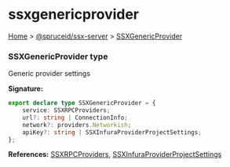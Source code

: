 # ssxgenericprovider

[Home](https://github.com/spruceid/ssx/blob/main/documentation/reference/ssx-server/index.md) > [@spruceid/ssx-server](./) > [SSXGenericProvider](ssx-server.ssxgenericprovider.md)

### SSXGenericProvider type

Generic provider settings

**Signature:**

```typescript
export declare type SSXGenericProvider = {
    service: SSXRPCProviders;
    url?: string | ConnectionInfo;
    network?: providers.Networkish;
    apiKey?: string | SSXInfuraProviderProjectSettings;
};
```

**References:** [SSXRPCProviders](ssx-server.ssxrpcproviders.md), [SSXInfuraProviderProjectSettings](ssx-server.ssxinfuraproviderprojectsettings.md)
